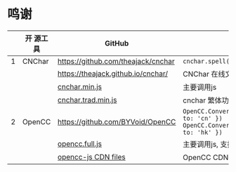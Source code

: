 # 鸣谢 

|      | 开 源工具 | GitHub                                                       | call                                                         |
| ---- | --------- | ------------------------------------------------------------ | ------------------------------------------------------------ |
| 1    | CNChar    | https://github.com/theajack/cnchar                           | `cnchar.spell()``cnchar.stroke()`                            |
|      |           | https://theajack.github.io/cnchar/                           | CNChar 在线文档                                              |
|      |           | [cnchar.min.js](https://fastly.jsdelivr.net/npm/cnchar/cnchar.min.js) | 主要调用js                                                   |
|      |           | [cnchar.trad.min.js](https://fastly.jsdelivr.net/npm/cnchar-trad/cnchar.trad.min.js) | cnchar 繁体功能库                                            |
| 2    | OpenCC    | https://github.com/BYVoid/OpenCC                             | `OpenCC.Converter({ from: 'hk', to: 'cn' })`<br />`OpenCC.Converter({ from: 'cn', to: 'hk' })` |
|      |           | [opencc.full.js](https://cdn.jsdelivr.net/npm/opencc-js@1.0.5/dist/umd/full.js) | 主要调用js, 支持简繁互转                                     |
|      |           | [opencc-js CDN files](https://cdn.jsdelivr.net/npm/opencc-js@1.0.5/) | OpenCC CDN 文件目录                                          |

